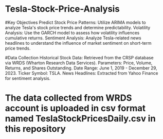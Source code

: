 # Tesla-Stock-Price-Analysis

#Key Objectives
Predict Stock Price Patterns: Utilize ARIMA models to analyze Tesla's stock price trends and determine predictability.
Volatility Analysis: Use the GARCH model to assess how volatility influences cumulative returns.
Sentiment Analysis: Analyze Tesla-related news headlines to understand the influence of market sentiment on short-term price trends.


#Data Collection
Historical Stock Data: Retrieved from the CRSP database via WRDS (Wharton Research Data Services).
Parameters: Price, Volume, Returns, and Shares Outstanding.
Date Range: June 1, 2019 - December 29, 2023.
Ticker Symbol: TSLA.
News Headlines: Extracted from Yahoo Finance for sentiment analysis.


# The data collected from WRDS account is uploaded in csv format named TeslaStockPricesDaily.csv in this repository
